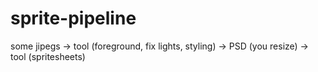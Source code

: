 # sprite-pipeline
some jipegs -> tool (foreground, fix lights, styling) -> PSD (you resize) -> tool (spritesheets)
